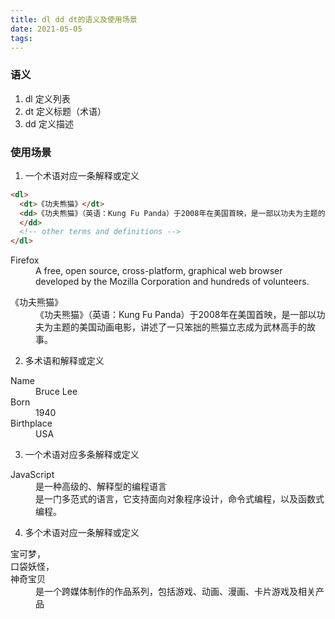 ```yaml
---
title: dl dd dt的语义及使用场景
date: 2021-05-05
tags:
---
```

### 语义

1. dl 定义列表
2. dt 定义标题（术语）
3. dd 定义描述

### 使用场景

1. 一个术语对应一条解释或定义

```html
<dl>
  <dt>《功夫熊猫》</dt>
  <dd>《功夫熊猫》（英语：Kung Fu Panda）于2008年在美国首映，是一部以功夫为主题的美国动画电影，讲述了一只笨拙的熊猫立志成为武林高手的故事。
  </dd>
  <!-- other terms and definitions -->
</dl>
```




<dl>
  <dt>Firefox</dt>
  <dd>A free, open source, cross-platform, graphical web browser
      developed by the Mozilla Corporation and hundreds of volunteers.
  </dd>
  <!-- other terms and definitions -->
</dl>


<dl>
  <dt>《功夫熊猫》</dt>
  <dd>《功夫熊猫》（英语：Kung Fu Panda）于2008年在美国首映，是一部以功夫为主题的美国动画电影，讲述了一只笨拙的熊猫立志成为武林高手的故事。
  </dd>
  <!-- other terms and definitions -->
</dl>



2. 多术语和解释或定义

<dl>
    <dt>Name</dt>
    <dd>Bruce Lee</dd>
    <dt>Born</dt>
    <dd>1940</dd>
    <dt>Birthplace</dt>
    <dd>USA</dd>
</dl>



3. 一个术语对应多条解释或定义

<dl>
    <dt>JavaScript</dt>
    <dd>是一种高级的、解释型的编程语言</dd>
    <dd>是一门多范式的语言，它支持面向对象程序设计，命令式编程，以及函数式编程。</dd>
</dl>




4. 多个术语对应一条解释或定义

<dl>
  <dt>宝可梦，</dt>
  <dt>口袋妖怪，</dt>
  <dt>神奇宝贝</dt>
  <dd>是一个跨媒体制作的作品系列，包括游戏、动画、漫画、卡片游戏及相关产品</dd>
  <!-- other terms and definitions -->
</dl>

